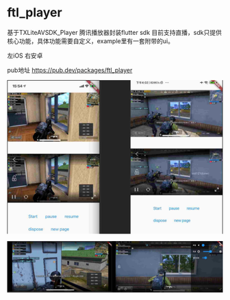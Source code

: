 # ftl_player

基于TXLiteAVSDK_Player 腾讯播放器封装flutter sdk 目前支持直播，sdk只提供核心功能，具体功能需要自定义，example里有一套附带的ui。

左iOS 右安卓

pub地址 https://pub.dev/packages/ftl_player

![Image text](./screenshot1.png)

![Image text](./screenshot2.png)